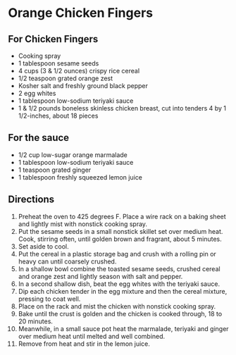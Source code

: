 # Orange Chicken Fingers

## For Chicken Fingers

- Cooking spray
- 1 tablespoon sesame seeds
- 4 cups (3 & 1/2 ounces) crispy rice cereal
- 1/2 teaspoon grated orange zest
- Kosher salt and freshly ground black pepper
- 2 egg whites
- 1 tablespoon low-sodium teriyaki sauce
- 1 & 1/2 pounds boneless skinless chicken breast, cut into tenders 4 by 1 1/2-inches, about 18 pieces

## For the sauce

- 1/2 cup low-sugar orange marmalade
- 1 tablespoon low-sodium teriyaki sauce
- 1 teaspoon grated ginger
- 1 tablespoon freshly squeezed lemon juice

## Directions

1. Preheat the oven to 425 degrees F. Place a wire rack on a baking sheet and lightly mist with nonstick cooking spray.
2. Put the sesame seeds in a small nonstick skillet set over medium heat. Cook, stirring often, until golden brown and fragrant, about 5 minutes.
3. Set aside to cool.
4. Put the cereal in a plastic storage bag and crush with a rolling pin or heavy can until coarsely crushed.
5. In a shallow bowl combine the toasted sesame seeds, crushed cereal and orange zest and lightly season with salt and pepper.
6. In a second shallow dish, beat the egg whites with the teriyaki sauce.
7. Dip each chicken tender in the egg mixture and then the cereal mixture, pressing to coat well.
8. Place on the rack and mist the chicken with nonstick cooking spray.
9. Bake until the crust is golden and the chicken is cooked through, 18 to 20 minutes.
10. Meanwhile, in a small sauce pot heat the marmalade, teriyaki and ginger over medium heat until melted and well combined.
11. Remove from heat and stir in the lemon juice.
